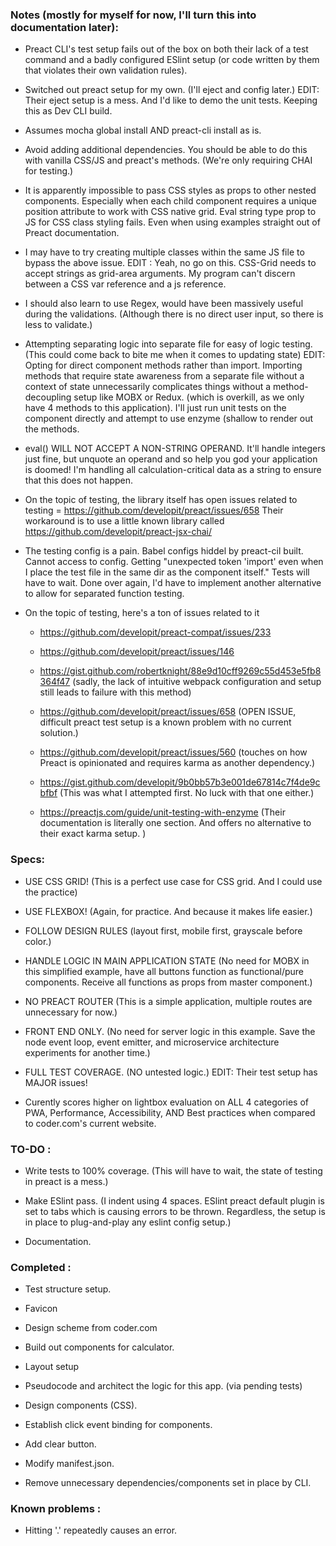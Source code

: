 ### Notes (mostly for myself for now, I'll turn this into documentation later):
    
* Preact CLI's test setup fails out of the box on both their lack of a test command and a badly configured ESlint setup (or code written by them that violates their own validation rules). 

* Switched out preact setup for my own. (I'll eject and config later.) EDIT: Their eject setup is a mess. And I'd like to demo the unit tests. Keeping this as Dev CLI build.

* Assumes mocha global install AND preact-cli install as is.

* Avoid adding additional dependencies. You should be able to do this with vanilla CSS/JS and preact's methods. (We're only requiring CHAI for testing.)

* It is apparently impossible to pass CSS styles as props to other nested components. Especially when each child component requires a unique position attribute to work with CSS native grid. Eval string type prop to JS for CSS class styling fails. Even when using examples straight out of Preact documentation.

* I may have to try creating multiple classes within the same JS file to bypass the above issue. EDIT : Yeah, no go on this. CSS-Grid needs to accept strings as grid-area arguments. My program can't discern between a CSS var reference and a js reference. 

* I should also learn to use Regex, would have been massively useful during the validations. (Although there is no direct user input, so there is less to validate.)

* Attempting separating logic into separate file for easy of logic testing. (This could come back to bite me when it comes to updating state) EDIT: Opting for direct component methods rather than import. Importing methods that require state awareness from a separate file without a context of state unnecessarily complicates things without a method-decoupling setup like MOBX or Redux. (which is overkill, as we only have 4 methods to this application). I'll just run unit tests on the component directly and attempt to use enzyme (shallow to render out the methods.

* eval() WILL NOT ACCEPT A NON-STRING OPERAND. It'll handle integers just fine, but unquote an operand and so help you god your application is doomed! I'm handling all calculation-critical data as a string to ensure that this does not happen.

* On the topic of testing, the library itself has open issues related to testing = https://github.com/developit/preact/issues/658  Their workaround is to use a little known library called https://github.com/developit/preact-jsx-chai/

* The testing config is a pain. Babel configs hiddel by preact-cil built. Cannot access to config. Getting "unexpected token 'import' even when I place the test file in the same dir as the component itself." Tests will have to wait. Done over again, I'd have to implement another alternative to allow for separated function testing.

* On the topic of testing, here's a ton of issues related to it

    * https://github.com/developit/preact-compat/issues/233

    * https://github.com/developit/preact/issues/146

    * https://gist.github.com/robertknight/88e9d10cff9269c55d453e5fb8364f47 (sadly, the lack of intuitive webpack configuration and setup still leads to failure with this method)

    * https://github.com/developit/preact/issues/658 (OPEN ISSUE, difficult preact test setup is a known problem with no current solution.)

    * https://github.com/developit/preact/issues/560 (touches on how Preact is opinionated and requires karma as another dependency.)

    * https://gist.github.com/developit/9b0bb57b3e001de67814c7f4de9cbfbf (This was what I attempted first. No luck with that one either.)

    * https://preactjs.com/guide/unit-testing-with-enzyme (Their documentation is literally one section. And offers no alternative to their exact karma setup. )

### Specs:

* USE CSS GRID! (This is a perfect use case for CSS grid. And I could use the practice)

* USE FLEXBOX! (Again, for practice. And because it makes life easier.)

* FOLLOW DESIGN RULES (layout first, mobile first, grayscale before color.)

* HANDLE LOGIC IN MAIN APPLICATION STATE (No need for MOBX in this simplified example, have all buttons function as functional/pure components. Receive all functions as props from master component.)

* NO PREACT ROUTER (This is a simple application, multiple routes are unnecessary for now.)

* FRONT END ONLY. (No need for server logic in this example. Save the node event loop, event emitter, and microservice architecture experiments for another time.)

* FULL TEST COVERAGE. (NO untested logic.) EDIT: Their test setup has MAJOR issues!

* Curently scores higher on lightbox evaluation on ALL 4 categories of PWA, Performance, Accessibility, AND Best practices when compared to coder.com's current website.

### TO-DO : 

* Write tests to 100% coverage. (This will have to wait, the state of testing in preact is a mess.)

* Make ESlint pass. (I indent using 4 spaces. ESlint preact default plugin is set to tabs which is causing errors to be thrown. Regardless, the setup is in place to plug-and-play any eslint config setup.)

* Documentation.

### Completed : 

* Test structure setup.

* Favicon

* Design scheme from coder.com

* Build out components for calculator.

* Layout setup

* Pseudocode and architect the logic for this app. (via pending tests)

* Design components (CSS).

* Establish click event binding for components.

* Add clear button.

* Modify manifest.json.

* Remove unnecessary dependencies/components set in place by CLI.

### Known problems : 

* Hitting '.' repeatedly causes an error.



